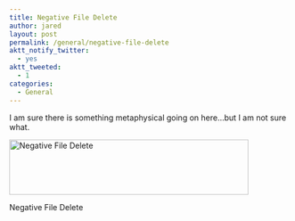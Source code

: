 ```yaml
---
title: Negative File Delete
author: jared
layout: post
permalink: /general/negative-file-delete
aktt_notify_twitter:
  - yes
aktt_tweeted:
  - 1
categories:
  - General
---
```

I am sure there is something metaphysical going on here&#8230;but I am not sure what.

<div id="attachment_226" style="width: 439px" class="wp-caption aligncenter">
  <a href="http://jared.ottleys.net/files/2009/06/negative-file-delete1.png" rel="lightbox[225]"><img class="size-full wp-image-226" src="http://jared.ottleys.net/files/2009/06/negative-file-delete1.png" alt="Negative File Delete" width="429" height="99" /></a><p class="wp-caption-text">
    Negative File Delete
  </p>
</div>